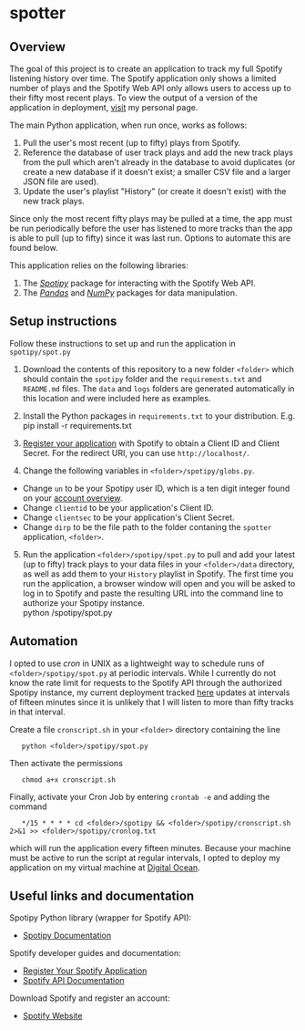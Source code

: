 # spotter

## Overview

The goal of this project is to create an application to track my full Spotify listening history over time. The Spotify application only shows a limited number of plays and the Spotify Web API only allows users to access up to their fifty most recent plays. To view the output of a version of the application in deployment, [visit](http://www.mikejjenkinson.com/listening) my personal page.

The main Python application, when run once, works as follows:

1. Pull the user's most recent (up to fifty) plays from Spotify.   
2. Reference the database of user track plays and add the new track plays from the pull which aren't already in the database to avoid duplicates (or create a new database if it doesn't exist; a smaller CSV file and a larger JSON file are used).
3. Update the user's playlist "History" (or create it doesn't exist) with the new track plays. 

Since only the most recent fifty plays may be pulled at a time, the app must be run periodically before the user has listened to more tracks than the app is able to pull (up to fifty) since it was last run. Options to automate this are found below. 
 
This application relies on the following libraries:

1. The *[Spotipy](https://spotipy.readthedocs.io/en/2.14.0/)* package for interacting with the Spotify Web API. 
2. The *[Pandas](https://pandas.pydata.org/)* and *[NumPy](https://numpy.org/)* packages for data manipulation. 

## Setup instructions

Follow these instructions to set up and run the application in `spotipy/spot.py`

1. Download the contents of this repository to a new folder `<folder>` which should contain the `spotipy` folder and the `requirements.txt` and `README.md` files. The `data` and `logs` folders are generated automatically in this location and were included here as examples.

2. Install the Python packages in `requirements.txt` to your distribution. E.g.
       pip install -r requirements.txt

3. [Register your application](https://developer.spotify.com/documentation/general/guides/app-settings/) with Spotify to obtain a Client ID and Client Secret. For the redirect URI, you can use `http://localhost/`.

4. Change the following variables in `<folder>/spotipy/globs.py`. 
  - Change `un` to be your Spotipy user ID, which is a ten digit integer found on your [account overview](https://www.spotify.com/us/account/overview/).	
  - Change `clientid` to be your application's Client ID.
  - Change `clientsec` to be your application's Client Secret.
  - Change `dirp` to be the file path to the folder contaning the `spotter` application, `<folder>`. 

5. Run the application `<folder>/spotipy/spot.py` to pull and add your latest (up to fifty) track plays to your data files in your `<folder>/data` directory, as well as add them to your `History` playlist in Spotify. The first time you run the application, a browser window will open and you will be asked to log in to Spotify and  paste the resulting URL into the command line to authorize your Spotipy instance.   
       python <folder>/spotipy/spot.py


## Automation 

I opted to use *cron* in UNIX as a lightweight way to schedule runs of `<folder>/spotipy/spot.py` at periodic intervals. While I currently do not know the rate limit for requests to the Spotify API through the authorized Spotipy instance, my current deployment tracked [here](http://www.mikejjenkinson.com/listening) updates at intervals of fifteen minutes since it is unlikely that I will listen to more than fifty tracks in that interval.  

Create a file `cronscript.sh` in your `<folder>` directory containing the line

       python <folder>/spotipy/spot.py

Then activate the permissions

       chmod a+x cronscript.sh 

Finally, activate your Cron Job by entering `crontab -e` and adding the command

       */15 * * * * cd <folder>/spotipy && <folder>/spotipy/cronscript.sh 2>&1 >> <folder>/spotipy/cronlog.txt

which will run the application every fifteen minutes. Because your machine must be active to run the script at regular intervals, I opted to deploy my application on my virtual machine at [Digital Ocean](https://www.digitalocean.com/products/droplets/).

## Useful links and documentation
Spotipy Python library (wrapper for Spotify API):
- [Spotipy Documentation](https://spotipy.readthedocs.io/en/latest/)

Spotify developer guides and documentation:
- [Register Your Spotify Application](https://developer.spotify.com/documentation/general/guides/app-settings/)
- [Spotify API Documentation](https://developer.spotify.com/documentation/web-api/)

Download Spotify and register an account:
- [Spotify Website](https://www.spotify.com/us/)
